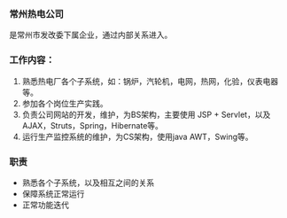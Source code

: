 ### 常州热电公司
是常州市发改委下属企业，通过内部关系进入。

### 工作内容：
1. 熟悉热电厂各个子系统，如：锅炉，汽轮机，电网，热网，化验，仪表电器等。
2. 参加各个岗位生产实践。
3. 负责公司网站的开发，维护，为BS架构，主要使用 JSP + Servlet，以及AJAX，Struts，Spring，Hibernate等。
4. 运行生产监控系统的维护，为CS架构，使用java AWT，Swing等。

### 职责
* 熟悉各个子系统，以及相互之间的关系
* 保障系统正常运行
* 正常功能迭代